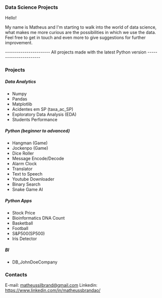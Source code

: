 ### Data Science Projects

Hello!

My name is Matheus and I'm starting to walk into the world of data science, what makes me more curious are the possibilities in which we use the data. Feel free to get in touch and even more to give suggestions for further improvement.

-----------------------  All projects made with the latest Python version   -----------------------

### Projects

##### Data Analytics
- Numpy
- Pandas
- Matplotlib
- Acidentes em SP (taxa_ac_SP)
- Exploratory Data Analysis (EDA)
- Students Performance

##### Python (beginner to advanced)
- Hangman (Game)
- Jockenpo (Game)
- Dice Roller
- Message Encode/Decode
- Alarm Clock
- Translator
- Text to Speech
- Youtube Downloader
- Binary Search
- Snake Game AI

##### Python Apps
- Stock Price
- Bioinformatics DNA Count 
- Basketball
- Football
- S&P500(SP500)
- Iris Detector

##### BI 
- DB_JohnDoeCompany

### Contacts
E-mail: matheussilbrand@gmail.com
Linkedin: https://www.linkedin.com/in/matheussbrandao/

